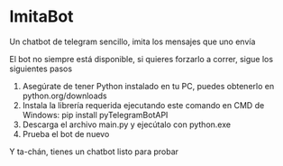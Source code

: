 # ImitaBot
Un chatbot de telegram sencillo, imita los mensajes que uno envía

El bot no siempre está disponible, si quieres forzarlo a correr, sigue los siguientes pasos

1. Asegúrate de tener Python instalado en tu PC, puedes obtenerlo en python.org/downloads
2. Instala la librería requerida ejecutando este comando en CMD de Windows:  pip install pyTelegramBotAPI
2. Descarga el archivo main.py y ejecútalo con python.exe
3. Prueba el bot de nuevo

Y ta-chán, tienes un chatbot listo para probar
